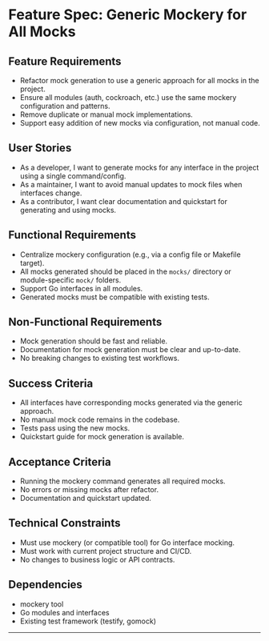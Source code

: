 # Feature Spec: Generic Mockery for All Mocks

## Feature Requirements
- Refactor mock generation to use a generic approach for all mocks in the project.
- Ensure all modules (auth, cockroach, etc.) use the same mockery configuration and patterns.
- Remove duplicate or manual mock implementations.
- Support easy addition of new mocks via configuration, not manual code.

## User Stories
- As a developer, I want to generate mocks for any interface in the project using a single command/config.
- As a maintainer, I want to avoid manual updates to mock files when interfaces change.
- As a contributor, I want clear documentation and quickstart for generating and using mocks.

## Functional Requirements
- Centralize mockery configuration (e.g., via a config file or Makefile target).
- All mocks generated should be placed in the `mocks/` directory or module-specific `mock/` folders.
- Support Go interfaces in all modules.
- Generated mocks must be compatible with existing tests.

## Non-Functional Requirements
- Mock generation should be fast and reliable.
- Documentation for mock generation must be clear and up-to-date.
- No breaking changes to existing test workflows.

## Success Criteria
- All interfaces have corresponding mocks generated via the generic approach.
- No manual mock code remains in the codebase.
- Tests pass using the new mocks.
- Quickstart guide for mock generation is available.

## Acceptance Criteria
- Running the mockery command generates all required mocks.
- No errors or missing mocks after refactor.
- Documentation and quickstart updated.

## Technical Constraints
- Must use mockery (or compatible tool) for Go interface mocking.
- Must work with current project structure and CI/CD.
- No changes to business logic or API contracts.

## Dependencies
- mockery tool
- Go modules and interfaces
- Existing test framework (testify, gomock)

---
